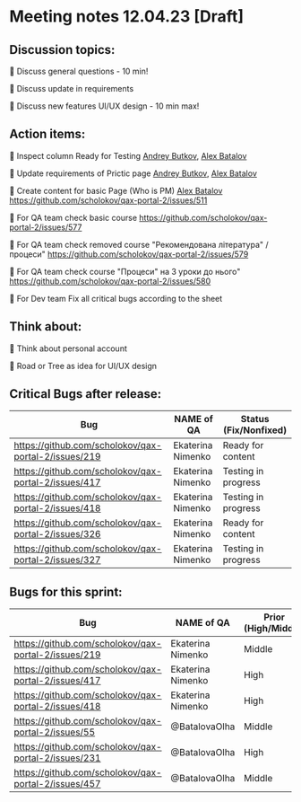 # Meeting notes 12.04.23 [Draft] 

## Discussion topics: 

:black_square_button: Discuss general questions - 10 min! 

:black_square_button: Discuss update in requirements 

:black_square_button: Discuss new features UI/UX design - 10 min max!  

## Action items:

:black_square_button: Inspect column Ready for Testing [Andrey Butkov](https://github.com/ButKoff), [Alex Batalov](https://github.com/ABatalov)  

:black_square_button: Update requirements of Prictic page [Andrey Butkov](https://github.com/ButKoff), [Alex Batalov](https://github.com/ABatalov)  

:black_square_button: Create content for basic Page (Who is PM)  [Alex Batalov](https://github.com/ABatalov) https://github.com/scholokov/qax-portal-2/issues/511

:black_square_button: For QA team check basic course https://github.com/scholokov/qax-portal-2/issues/577 

:black_square_button: For QA team check removed course "Рекомендована література" / процеси" https://github.com/scholokov/qax-portal-2/issues/579 

:black_square_button: For QA team check course "Процеси" на 3 уроки до нього" https://github.com/scholokov/qax-portal-2/issues/580 

:black_square_button: For Dev team Fix all critical bugs according to the sheet  

## Think about:  

:black_square_button: Think about personal account 

:black_square_button: Road or Tree as idea for UI/UX design   


## Critical Bugs after release:  

| Bug                |   NAME of QA   | Status (Fix/Nonfixed) |
|---------------------|---------|------| 
|https://github.com/scholokov/qax-portal-2/issues/219|Ekaterina Nimenko |  Ready for content |
|https://github.com/scholokov/qax-portal-2/issues/417|Ekaterina Nimenko | Testing in progress|
|https://github.com/scholokov/qax-portal-2/issues/418|Ekaterina Nimenko | Testing in progress | 
|https://github.com/scholokov/qax-portal-2/issues/326|Ekaterina Nimenko | Ready for content |
|https://github.com/scholokov/qax-portal-2/issues/327|Ekaterina Nimenko |Testing in progress |  

## Bugs for this sprint: 
| Bug                |   NAME of QA   | Prior (High/Middle)|Status  |
|--------------------|----------------|----------| -------------|
| https://github.com/scholokov/qax-portal-2/issues/219|Ekaterina Nimenko| Middle  | Ready for content | 
| https://github.com/scholokov/qax-portal-2/issues/417|Ekaterina Nimenko| High    | Testing in progress |
| https://github.com/scholokov/qax-portal-2/issues/418|Ekaterina Nimenko| High    | Testing in progress|
| https://github.com/scholokov/qax-portal-2/issues/55 |@BatalovaOlha| Middle  | Ready for documentation |
| https://github.com/scholokov/qax-portal-2/issues/231|@BatalovaOlha| High    | Ready for review |
| https://github.com/scholokov/qax-portal-2/issues/457|@BatalovaOlha| Middle  | Ready for documentation |
